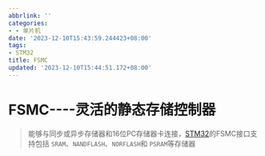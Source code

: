 ```yaml
---
abbrlink: ''
categories:
- - 单片机
date: '2023-12-10T15:43:59.244423+08:00'
tags:
- STM32
title: FSMC
updated: '2023-12-10T15:44:51.172+08:00'
---
```

# FSMC----灵活的静态存储控制器

> 能够与同步或异步存储器和16位PC存储器卡连接，[STM32](https://so.csdn.net/so/search?q=STM32&spm=1001.2101.3001.7020)的FSMC接口支持包括 `SRAM`、`NANDFLASH`、`NORFLASH`和 `PSRAM`等存储器

